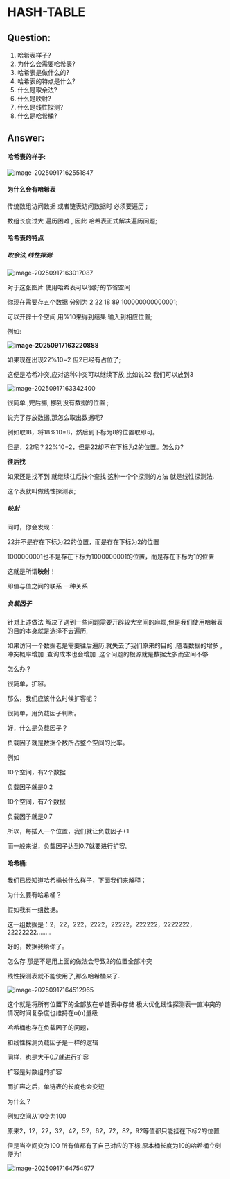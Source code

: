 # HASH-TABLE

## Question:

1. 哈希表样子?
2. 为什么会需要哈希表?
3. 哈希表是做什么的?
4. 哈希表的特点是什么?
5. 什么是取余法?
6. 什么是映射?
7. 什么是线性探测?
8. 什么是哈希桶?

## Answer:

#### 哈希表的样子:

![image-20250917162551847](C:\Users\zhangzepan\AppData\Roaming\Typora\typora-user-images\image-20250917162551847.png)

#### 为什么会有哈希表

传统数组访问数据 或者链表访问数据时 必须要遍历 ;

数组长度过大 遍历困难 , 因此 哈希表正式解决遍历问题;

#### 哈希表的特点

##### 取余法,线性探测:

![image-20250917163017087](C:\Users\zhangzepan\AppData\Roaming\Typora\typora-user-images\image-20250917163017087.png)

对于这张图片 使用哈希表可以很好的节省空间 

你现在需要存五个数据 分别为 2 22 18 89 100000000000001;

可以开辟十个空间 用%10来得到结果 输入到相应位置;

例如:

**![image-20250917163220888](C:\Users\zhangzepan\AppData\Roaming\Typora\typora-user-images\image-20250917163220888.png)**

如果现在出现22%10=2 但2已经有占位了;

这便是哈希冲突,应对这种冲突可以继续下放,比如说22 我们可以放到3

![image-20250917163342400](C:\Users\zhangzepan\AppData\Roaming\Typora\typora-user-images\image-20250917163342400.png)

很简单 ,完后挪, 挪到没有数据的位置 ;

说完了存放数据,那怎么取出数据呢?

例如取18，将18%10=8，然后到下标为8的位置取即可。

但是，22呢？22%10=2，但是22却不在下标为2的位置。怎么办?

**往后找**

如果还是找不到 就继续往后挨个查找 这种一个个探测的方法 就是线性探测法.

这个表就叫做线性探测表;

##### 映射

同时，你会发现：

22并不是存在下标为22的位置，而是存在下标为2的位置

1000000001也不是存在下标为1000000001的位置，而是存在下标为1的位置

这就是所谓**映射**！

即值与值之间的联系 一种关系

##### 负载因子

针对上述做法 解决了遇到一些问题需要开辟较大空间的麻烦,但是我们使用哈希表的目的本身就是选择不去遍历,

如果访问一个数据老是需要往后遍历,就失去了我们原来的目的 ,随着数据的增多 ,冲突概率增加 ,查询成本也会增加 ,这个问题的根源就是数据太多而空间不够

怎么办？

很简单，扩容。

那么，我们应该什么时候扩容呢？

很简单，用负载因子判断。

好，什么是负载因子？

负载因子就是数据个数所占整个空间的比率。

例如

10个空间，有2个数据

负载因子就是0.2

10个空间，有7个数据

负载因子就是0.7

所以，每插入一个位置，我们就让负载因子+1

而一般来说，负载因子达到0.7就要进行扩容。


#### 哈希桶:

我们已经知道哈希桶长什么样子，下面我们来解释：

为什么要有哈希桶？

假如我有一组数据。

这一组数据是：2，22，222，2222，22222，222222，2222222，22222222........

好的，数据我给你了。

怎么存 那是不是用上面的做法会导致2的位置全部冲突

线性探测表就不能使用了,那么哈希桶来了.

![image-20250917164512965](C:\Users\zhangzepan\AppData\Roaming\Typora\typora-user-images\image-20250917164512965.png)

这个就是将所有位置下的全部放在单链表中存储 极大优化线性探测表一直冲突的情况时间复杂度也维持在o(n)量级

哈希桶也存在负载因子的问题，

和线性探测负载因子是一样的逻辑

同样，也是大于0.7就进行扩容

扩容是对数组的扩容

而扩容之后，单链表的长度也会变短

为什么？

例如空间从10变为100

原来2，12，22，32，42，52，62，72，82，92等值都只能挂在下标2的位置

但是当空间变为100
所有值都有了自己对应的下标,原本桶长度为10的哈希桶立刻便为1

![image-20250917164754977](C:\Users\zhangzepan\AppData\Roaming\Typora\typora-user-images\image-20250917164754977.png)